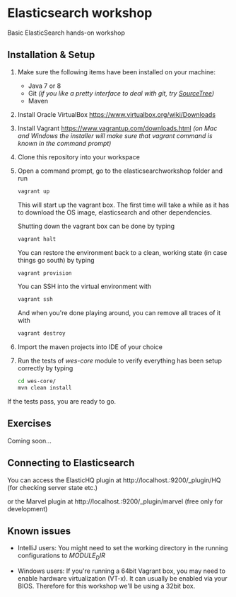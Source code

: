 # Elasticsearch workshop
Basic ElasticSearch hands-on workshop


## Installation & Setup ##

1. Make sure the following items have been installed on your machine:
   - Java 7 or 8
   - Git _(if you like a pretty interface to deal with git, try [SourceTree](http://www.sourcetreeapp.com/))_
   - Maven
   
2. Install Oracle VirtualBox
	https://www.virtualbox.org/wiki/Downloads

3. Install Vagrant
	https://www.vagrantup.com/downloads.html
	_(on Mac and Windows the installer will make sure that vagrant command is known in the command prompt)_

4. Clone this repository into your workspace

5. Open a command prompt, go to the elasticsearchworkshop folder and run
	```sh
	vagrant up
	```
	This will start up the vagrant box. The first time will take a while as it has to download the OS image, elasticsearch and other dependencies.
   
	Shutting down the vagrant box can be done by typing
	```sh
	vagrant halt
	```
	You can restore the environment back to a clean, working state (in case things go south) by typing 
	```sh
	vagrant provision
	```
	You can SSH into the virtual environment with
	```sh
	vagrant ssh
	```
	And when you're done playing around, you can remove all traces of it with
	```sh
	vagrant destroy
	```

6. Import the maven projects into IDE of your choice

7. Run the tests of _wes-core_ module to verify everything has been setup correctly by typing
	```sh
	cd wes-core/
	mvn clean install
	```


If the tests pass, you are ready to go.


## Exercises ##

Coming soon...


## Connecting to Elasticsearch ##

You can access the ElasticHQ plugin at http://localhost.:9200/_plugin/HQ (for checking server state etc.)

or the Marvel plugin at http://localhost.:9200/_plugin/marvel (free only for development)


## Known issues ##
- IntelliJ users: You might need to set the working directory in the running configurations to _$MODULE_DIR$_

- Windows users: If you're running a 64bit Vagrant box, you may need to enable hardware virtualization (VT-x). It can usually be enabled via your BIOS. 
	Therefore for this workshop we'll be using a 32bit box.

